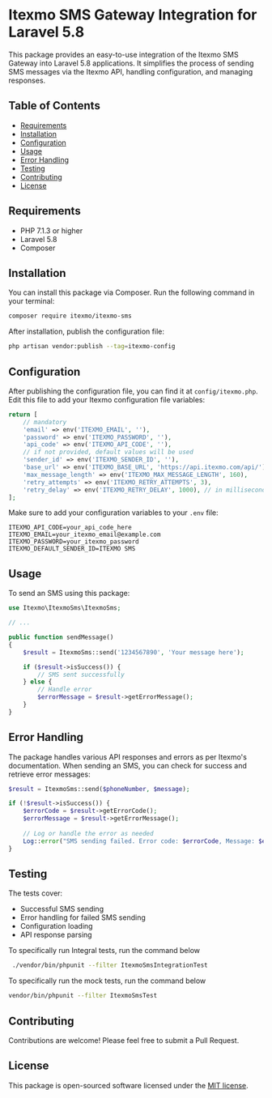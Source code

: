 # Itexmo SMS Gateway Integration for Laravel 5.8

This package provides an easy-to-use integration of the Itexmo SMS Gateway into Laravel 5.8 applications. It simplifies the process of sending SMS messages via the Itexmo API, handling configuration, and managing responses.

## Table of Contents

- [Requirements](#requirements)
- [Installation](#installation)
- [Configuration](#configuration)
- [Usage](#usage)
- [Error Handling](#error-handling)
- [Testing](#testing)
- [Contributing](#contributing)
- [License](#license)

## Requirements

- PHP 7.1.3 or higher
- Laravel 5.8
- Composer

## Installation

You can install this package via Composer. Run the following command in your terminal:

```bash
composer require itexmo/itexmo-sms
```

After installation, publish the configuration file:

```bash
php artisan vendor:publish --tag=itexmo-config
```

## Configuration

After publishing the configuration file, you can find it at `config/itexmo.php`. Edit this file to add your Itexmo configuration file variables:

```php
return [
    // mandatory
    'email' => env('ITEXMO_EMAIL', ''),
    'password' => env('ITEXMO_PASSWORD', ''),
    'api_code' => env('ITEXMO_API_CODE', ''),
    // if not provided, default values will be used
    'sender_id' => env('ITEXMO_SENDER_ID', ''),
    'base_url' => env('ITEXMO_BASE_URL', 'https://api.itexmo.com/api/'),
    'max_message_length' => env('ITEXMO_MAX_MESSAGE_LENGTH', 160),
    'retry_attempts' => env('ITEXMO_RETRY_ATTEMPTS', 3),
    'retry_delay' => env('ITEXMO_RETRY_DELAY', 1000), // in milliseconds
];

```

Make sure to add your configuration variables to your `.env` file:

```
ITEXMO_API_CODE=your_api_code_here
ITEXMO_EMAIL=your_itexmo_email@example.com
ITEXMO_PASSWORD=your_itexmo_password
ITEXMO_DEFAULT_SENDER_ID=ITEXMO SMS
```

## Usage

To send an SMS using this package:

```php
use Itexmo\ItexmoSms\ItexmoSms;

// ...

public function sendMessage()
{
    $result = ItexmoSms::send('1234567890', 'Your message here');

    if ($result->isSuccess()) {
        // SMS sent successfully
    } else {
        // Handle error
        $errorMessage = $result->getErrorMessage();
    }
}
```

## Error Handling

The package handles various API responses and errors as per Itexmo's documentation. When sending an SMS, you can check for success and retrieve error messages:

```php
$result = ItexmoSms::send($phoneNumber, $message);

if (!$result->isSuccess()) {
    $errorCode = $result->getErrorCode();
    $errorMessage = $result->getErrorMessage();
    
    // Log or handle the error as needed
    Log::error("SMS sending failed. Error code: $errorCode, Message: $errorMessage");
}
```

## Testing


The tests cover:
- Successful SMS sending
- Error handling for failed SMS sending
- Configuration loading
- API response parsing

To specifically run Integral tests, run the command below
```bash
 ./vendor/bin/phpunit --filter ItexmoSmsIntegrationTest
 ```

To specifically run the mock tests, run the command below
 ```bash
 vendor/bin/phpunit --filter ItexmoSmsTest
 ```

## Contributing

Contributions are welcome! Please feel free to submit a Pull Request.

## License

This package is open-sourced software licensed under the [MIT license](https://opensource.org/licenses/MIT).
